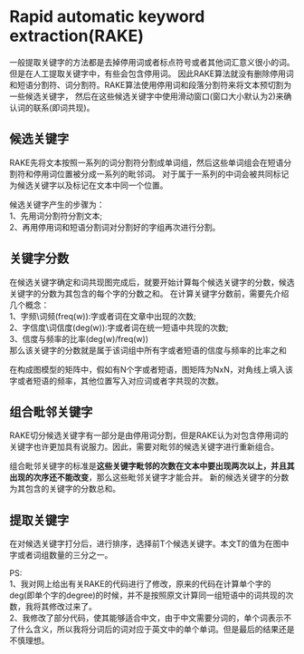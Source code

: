 # Rapid automatic keyword extraction(RAKE)

一般提取关键字的方法都是去掉停用词或者标点符号或者其他词汇意义很小的词。但是在人工提取关键字中，有些会包含停用词。
因此RAKE算法就没有删除停用词和短语分割符、词分割符。RAKE算法使用停用词和段落分割符来将文本预切割为一些候选关键字，
然后在这些候选关键字中使用滑动窗口(窗口大小默认为2)来确认词的联系(即词共现)。

## 候选关键字

RAKE先将文本按照一系列的词分割符分割成单词组，然后这些单词组会在短语分割符和停用词位置被分成一系列的毗邻词。
对于属于一系列的中词会被共同标记为候选关键字以及标记在文本中同一个位置。

候选关键字产生的步骤为：\
1、先用词分割符分割文本;\
2、再用停用词和短语分割词对分割好的字组再次进行分割。

## 关键字分数

在候选关键字确定和词共现图完成后，就要开始计算每个候选关键字的分数，候选关键字的分数为其包含的每个字的分数之和。
在计算关键字分数前，需要先介绍几个概念：\
1、字频\词频(freq(w)):字或者词在文章中出现的次数;\
2、字信度\词信度(deg(w)):字或者词在统一短语中共现的次数;\
3、信度与频率的比率(deg(w)/freq(w))\
那么该关键字的分数就是属于该词组中所有字或者短语的信度与频率的比率之和

在构成图模型的矩阵中，假如有N个字或者短语，图矩阵为NxN，对角线上填入该字或者短语的频率，其他位置写入对应词或者字共现的次数。

## 组合毗邻关键字
RAKE切分候选关键字有一部分是由停用词分割，但是RAKE认为对包含停用词的关键字也许更加具有说服力。因此，需要对毗邻的候选关键字进行重新组合。

组合毗邻关键字的标准是**这些关键字毗邻的次数在文本中要出现两次以上，并且其出现的次序还不能改变**，那么这些毗邻关键字才能合并。
新的候选关键字的分数为其包含的关键字的分数总和。

## 提取关键字
在对候选关键字打分后，进行排序，选择前T个候选关键字。本文T的值为在图中字或者词组数量的三分之一。


PS:\
1、我对网上给出有关RAKE的代码进行了修改，原来的代码在计算单个字的deg(即单个字的degree)的时候，并不是按照原文计算同一组短语中的词共现的次数，我将其修改过来了。\
2、我修改了部分代码，使其能够适合中文，由于中文需要分词的，单个词表示不了什么含义，所以我将分词后的词对应于英文中的单个单词。但是最后的结果还是不慎理想。



